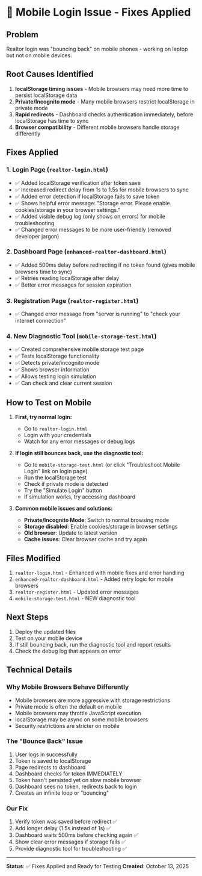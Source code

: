 # 🔧 Mobile Login Issue - Fixes Applied

## Problem
Realtor login was "bouncing back" on mobile phones - working on laptop but not on mobile devices.

## Root Causes Identified
1. **localStorage timing issues** - Mobile browsers may need more time to persist localStorage data
2. **Private/Incognito mode** - Many mobile browsers restrict localStorage in private mode
3. **Rapid redirects** - Dashboard checks authentication immediately, before localStorage has time to sync
4. **Browser compatibility** - Different mobile browsers handle storage differently

## Fixes Applied

### 1. Login Page (`realtor-login.html`)
- ✅ Added localStorage verification after token save
- ✅ Increased redirect delay from 1s to 1.5s for mobile browsers to sync
- ✅ Added error detection if localStorage fails to save token
- ✅ Shows helpful error message: "Storage error. Please enable cookies/storage in your browser settings."
- ✅ Added visible debug log (only shows on errors) for mobile troubleshooting
- ✅ Changed error messages to be more user-friendly (removed developer jargon)

### 2. Dashboard Page (`enhanced-realtor-dashboard.html`)
- ✅ Added 500ms delay before redirecting if no token found (gives mobile browsers time to sync)
- ✅ Retries reading localStorage after delay
- ✅ Better error messages for session expiration

### 3. Registration Page (`realtor-register.html`)
- ✅ Changed error message from "server is running" to "check your internet connection"

### 4. New Diagnostic Tool (`mobile-storage-test.html`)
- ✅ Created comprehensive mobile storage test page
- ✅ Tests localStorage functionality
- ✅ Detects private/incognito mode
- ✅ Shows browser information
- ✅ Allows testing login simulation
- ✅ Can check and clear current session

## How to Test on Mobile

1. **First, try normal login:**
   - Go to `realtor-login.html`
   - Login with your credentials
   - Watch for any error messages or debug logs

2. **If login still bounces back, use the diagnostic tool:**
   - Go to `mobile-storage-test.html` (or click "Troubleshoot Mobile Login" link on login page)
   - Run the localStorage test
   - Check if private mode is detected
   - Try the "Simulate Login" button
   - If simulation works, try accessing dashboard

3. **Common mobile issues and solutions:**
   - **Private/Incognito Mode**: Switch to normal browsing mode
   - **Storage disabled**: Enable cookies/storage in browser settings
   - **Old browser**: Update to latest version
   - **Cache issues**: Clear browser cache and try again

## Files Modified
1. `realtor-login.html` - Enhanced with mobile fixes and error handling
2. `enhanced-realtor-dashboard.html` - Added retry logic for mobile browsers
3. `realtor-register.html` - Updated error messages
4. `mobile-storage-test.html` - NEW diagnostic tool

## Next Steps
1. Deploy the updated files
2. Test on your mobile device
3. If still bouncing back, run the diagnostic tool and report results
4. Check the debug log that appears on error

## Technical Details

### Why Mobile Browsers Behave Differently
- Mobile browsers are more aggressive with storage restrictions
- Private mode is often the default on mobile
- Mobile browsers may throttle JavaScript execution
- localStorage may be async on some mobile browsers
- Security restrictions are stricter on mobile

### The "Bounce Back" Issue
1. User logs in successfully
2. Token is saved to localStorage
3. Page redirects to dashboard
4. Dashboard checks for token IMMEDIATELY
5. Token hasn't persisted yet on slow mobile browser
6. Dashboard sees no token, redirects back to login
7. Creates an infinite loop or "bouncing"

### Our Fix
1. Verify token was saved before redirect ✅
2. Add longer delay (1.5s instead of 1s) ✅
3. Dashboard waits 500ms before checking again ✅
4. Show clear error messages if storage fails ✅
5. Provide diagnostic tool for troubleshooting ✅

---

**Status**: ✅ Fixes Applied and Ready for Testing
**Created**: October 13, 2025
